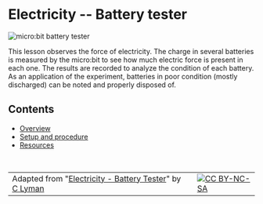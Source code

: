 # Electricity -- Battery tester

![micro:bit battery tester](/static/courses/ucp-science/electricity/battery-tester.jpg)

This lesson observes the force of electricity. The charge in several batteries is measured by the micro:bit to see how much electric force is present in each one. The results are recorded to analyze the condition of each battery. As an application of the experiment, batteries in poor condition (mostly discharged) can be noted and properly disposed of.

## Contents

* [Overview](/courses/ucp-science/electricity/overview)
* [Setup and procedure](/courses/ucp-science/electricity/setup-procedure)
* [Resources](/courses/ucp-science/electricity/resources)

<br/>

| | | |
|-|-|-|
| Adapted from "[Electricity - Battery Tester](https://drive.google.com/open?id=15Xry9jFsIzHHG7RpaIomLodl9pBjTiKDvtjkd227b7Y)" by [C Lyman](http://utahcoding.org) | | [![CC BY-NC-SA](https://licensebuttons.net/l/by-nc-sa/4.0/80x15.png)](https://creativecommons.org/licenses/by-nc-sa/4.0/) |
